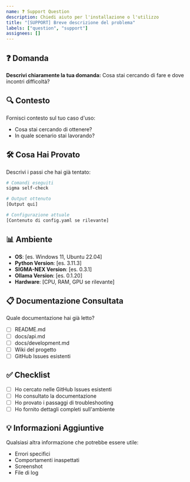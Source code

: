 ```yaml
---
name: ❓ Support Question
description: Chiedi aiuto per l'installazione o l'utilizzo
title: "[SUPPORT] Breve descrizione del problema"
labels: ["question", "support"]
assignees: []
---
```


## ❓ Domanda

**Descrivi chiaramente la tua domanda:**
Cosa stai cercando di fare e dove incontri difficoltà?

## 🔍 Contesto

Fornisci contesto sul tuo caso d'uso:
- Cosa stai cercando di ottenere?
- In quale scenario stai lavorando?

## 🛠️ Cosa Hai Provato

Descrivi i passi che hai già tentato:

```bash
# Comandi eseguiti
sigma self-check

# Output ottenuto
[Output qui]

# Configurazione attuale
[Contenuto di config.yaml se rilevante]
```

## 📊 Ambiente

- **OS**: [es. Windows 11, Ubuntu 22.04]
- **Python Version**: [es. 3.11.3]
- **SIGMA-NEX Version**: [es. 0.3.1]
- **Ollama Version**: [es. 0.1.20]
- **Hardware**: [CPU, RAM, GPU se rilevante]

## 📋 Documentazione Consultata

Quale documentazione hai già letto?
- [ ] README.md
- [ ] docs/api.md
- [ ] docs/development.md
- [ ] Wiki del progetto
- [ ] GitHub Issues esistenti

## ✅ Checklist

- [ ] Ho cercato nelle GitHub Issues esistenti
- [ ] Ho consultato la documentazione
- [ ] Ho provato i passaggi di troubleshooting
- [ ] Ho fornito dettagli completi sull'ambiente

## 💡 Informazioni Aggiuntive

Qualsiasi altra informazione che potrebbe essere utile:
- Errori specifici
- Comportamenti inaspettati
- Screenshot
- File di log
